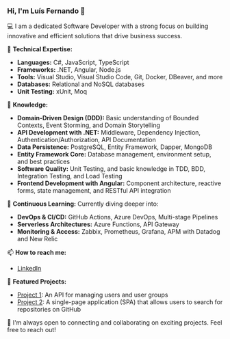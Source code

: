 ### Hi, I'm Luís Fernando 👋

💻 I am a dedicated Software Developer with a strong focus on building innovative and efficient solutions that drive business success.

🔧 **Technical Expertise:**
- **Languages:** C#, JavaScript, TypeScript
- **Frameworks:** .NET, Angular, Node.js
- **Tools:** Visual Studio, Visual Studio Code, Git, Docker, DBeaver, and more
- **Databases:** Relational and NoSQL databases
- **Unit Testing:** xUnit, Moq

🌟 **Knowledge:**
- **Domain-Driven Design (DDD):** Basic understanding of Bounded Contexts, Event Storming, and Domain Storytelling
- **API Development with .NET:** Middleware, Dependency Injection, Authentication/Authorization, API Documentation
- **Data Persistence:** PostgreSQL, Entity Framework, Dapper, MongoDB
- **Entity Framework Core:** Database management, environment setup, and best practices
- **Software Quality:** Unit Testing, and basic knowledge in TDD, BDD, Integration Testing, and Load Testing
- **Frontend Development with Angular:** Component architecture, reactive forms, state management, and RESTful API integration

🌱 **Continuous Learning:** Currently diving deeper into:
- **DevOps & CI/CD:** GitHub Actions, Azure DevOps, Multi-stage Pipelines
- **Serverless Architectures:** Azure Functions, API Gateway
- **Monitoring & Access:** Zabbix, Prometheus, Grafana, APM with Datadog and New Relic

📫 **How to reach me:**
- [LinkedIn](https://www.linkedin.com/in/-lfgf/)

🚀 **Featured Projects:**
- [Project 1](https://github.com/LuisFernandoFernandes/UserManagementApi): An API for managing users and user groups
- [Project 2](https://github.com/LuisFernandoFernandes/GitHubSearch): A single-page application (SPA) that allows users to search for repositories on GitHub

💬 I'm always open to connecting and collaborating on exciting projects. Feel free to reach out!
